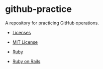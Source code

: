 # github-practice

A repository for practicing GitHub operations.

- [Licenses](https://choosealicense.com/licenses/)
- [MIT License](https://choosealicense.com/licenses/mit/)

- [Ruby](https://www.ruby-lang.org/ja/)
- [Ruby on Rails](https://rubyonrails.org/)
